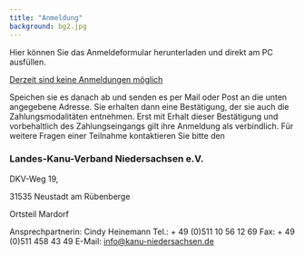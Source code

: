 ```yaml
---
title: "Anmeldung"
background: bg2.jpg
---
```

Hier können Sie das Anmeldeformular herunterladen und direkt am PC ausfüllen.


<a href="assets/images/IWF_Anmeldeformular_ausfuellbar_20...pdf" class="btn btn-outline-inverse btn-sm">Derzeit sind keine Anmeldungen möglich</a>

Speichen sie es danach ab und senden es per Mail oder Post an die unten angegebene Adresse. 
Sie erhalten dann eine Bestätigung, der sie auch die Zahlungsmodalitäten entnehmen. Erst mit Erhalt dieser Bestätigung und vorbehaltlich des Zahlungseingangs gilt ihre Anmeldung als verbindlich.
Für weitere Fragen einer Teilnahme kontaktieren Sie bitte den 
### Landes-Kanu-Verband Niedersachsen e.V.


DKV-Weg 19,


31535 Neustadt am Rübenberge

Ortsteil Mardorf 

Ansprechpartnerin:
Cindy Heinemann
Tel.: + 49 (0)511 10 56 12 69
Fax: + 49 (0)511 458 43 49
E-Mail: info@kanu-niedersachsen.de
